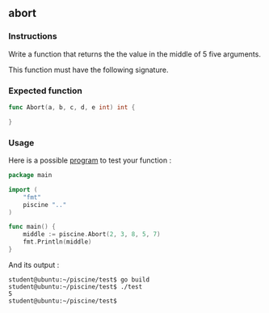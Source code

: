 ## abort

### Instructions

Write a function that returns the the value in the middle of 5 five arguments.

This function must have the following signature.

### Expected function

```go
func Abort(a, b, c, d, e int) int {

}
```

### Usage

Here is a possible [program](TODO-LINK) to test your function :

```go
package main

import (
	"fmt"
	piscine ".."
)

func main() {
	middle := piscine.Abort(2, 3, 8, 5, 7)
	fmt.Println(middle)
}
```

And its output :

```console
student@ubuntu:~/piscine/test$ go build
student@ubuntu:~/piscine/test$ ./test
5
student@ubuntu:~/piscine/test$
```
